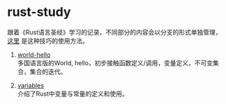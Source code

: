 # rust-study
跟着《Rust语言圣经》学习的记录，不同部分的内容会以分支的形式单独管理，[这里](https://blog.csdn.net/putao2062/article/details/80516001) 是这种技巧的使用方法。

1. [world-hello](https://github.com/ClearPlume/rust-study/tree/world-hello)  
多国语言版的World, hello，初步接触函数定义/调用，变量定义，不可变集合，集合的迭代。

2. [variables](https://github.com/ClearPlume/rust-study/tree/variables)  
介绍了Rust中变量与常量的定义和使用。
